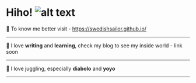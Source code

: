 # Hiho!                     ![alt text](https://i.postimg.cc/Pr9pcDdL/small-scared-basil.gif)

📙 To know me better visit - https://swedishsailor.github.io/

---
🌙 I love **writing** and **learning**, check my blog to see my inside world - link soon

---
🏹 I love juggling, especially **diabolo** and **yoyo**

---
<!--![Image Title](https://i.postimg.cc/VkcGdDQ6/skykicia-kopia.png)
### Space cat wishes you good day-->
<!--
**swedishsailor/swedishsailor** is a ✨ _special_ ✨ repository because its `README.md` (this file) appears on your GitHub profile.

Here are some ideas to get you started:

- 🔭 I’m currently working on ...
- 🌱 I’m currently learning ...
- 👯 I’m looking to collaborate on ...
- 🤔 I’m looking for help with ...
- 💬 Ask me about ...
- 📫 How to reach me: ...
- 😄 Pronouns: ...
- ⚡ Fun fact: ...
-->
